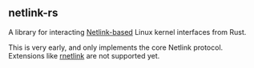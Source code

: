 ## netlink-rs

A library for interacting
[Netlink-based](https://man7.org/linux/man-pages/man7/netlink.7.html) Linux
kernel interfaces from Rust.

This is very early, and only implements the core Netlink protocol. Extensions
like [rnetlink](https://man7.org/linux/man-pages/man7/rtnetlink.7.html) are not
supported yet.